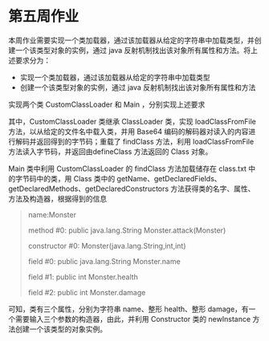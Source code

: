 # 第五周作业

本周作业需要实现一个类加载器，通过该加载器从给定的字符串中加载类型，并创建一个该类型对象的实例，通过 java 反射机制找出该对象所有属性和方法。将上述要求分为：

* 实现一个类加载器，通过该加载器从给定的字符串中加载类型
* 创建一个该类型对象的实例，通过 java 反射机制找出该对象所有属性和方法

实现两个类 CustomClassLoader 和 Main ，分别实现上述要求

其中，CustomClassLoader 类继承 ClassLoader 类，实现 loadClassFromFile 方法，以从给定的文件名中载入类，并用 Base64 编码的解码器对读入的内容进行解码并返回得到的字节码；重载了 findClass 方法，利用 loadClassFromFile 方法读入字节码，并返回由defineClass 方法返回的 Class 对象。

Main 类中利用 CustomClassLoader 的 findClass 方法加载储存在 class.txt 中的字节码中的类，用 Class 类中的 getName、getDeclaredFields、getDeclaredMethods、getDeclaredConstructors 方法获得类的名字、属性、方法及构造器，根据得到的信息

> name:Monster
>
> method #0: public java.lang.String Monster.attack(Monster)
>
> constructor #0: Monster(java.lang.String,int,int)
>
> field #0: public java.lang.String Monster.name
>
> field #1: public int Monster.health
>
> field #2: public int Monster.damage

可知，类有三个属性，分别为字符串 name、整形 health、整形 damage，有一个需要输入三个参数的构造器，由此，并利用 Constructor 类的 newInstance 方法创建一个该类型的对象实例。